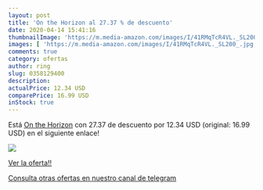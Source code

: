 ```yaml
---
layout: post
title: 'On the Horizon al 27.37 % de descuento'
date: 2020-04-14 15:41:16
thumbnailImage: 'https://m.media-amazon.com/images/I/41RMqTcR4VL._SL200_.jpg'
images: [ 'https://m.media-amazon.com/images/I/41RMqTcR4VL._SL200_.jpg' ]
comments: true
category: ofertas
author: ring
slug: 0358129400
description:
actualPrice: 12.34 USD
comparePrice: 16.99 USD
inStock: true
---
```


Está [On the Horizon](https://www.amazon.com/dp/0358129400/?tag=redken08-20) con 27.37 de descuento por 12.34 USD (original: 16.99 USD) en el siguiente enlace!

[![](https://m.media-amazon.com/images/I/41RMqTcR4VL._SL200_.jpg)](https://www.amazon.com/dp/0358129400/?tag=redken08-20)

[Ver la oferta!!](https://www.amazon.com/dp/0358129400/?tag=redken08-20)

[Consulta otras ofertas en nuestro canal de telegram](https://t.me/s/ofertas25)
